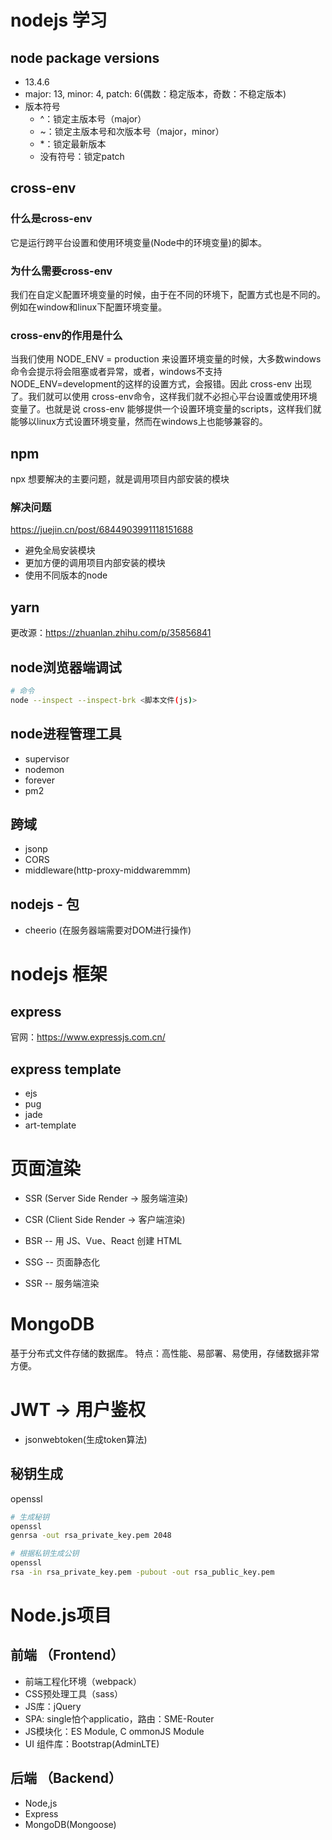 # nodejs 学习

## node package versions
- 13.4.6
- major: 13, minor: 4, patch: 6(偶数：稳定版本，奇数：不稳定版本)
- 版本符号
    - ^：锁定主版本号（major）
    - ~：锁定主版本号和次版本号（major，minor）
    - *：锁定最新版本
    - 没有符号：锁定patch


## cross-env
### 什么是cross-env
它是运行跨平台设置和使用环境变量(Node中的环境变量)的脚本。

### 为什么需要cross-env
我们在自定义配置环境变量的时候，由于在不同的环境下，配置方式也是不同的。例如在window和linux下配置环境变量。

### cross-env的作用是什么
当我们使用 NODE_ENV = production 来设置环境变量的时候，大多数windows命令会提示将会阻塞或者异常，或者，windows不支持NODE_ENV=development的这样的设置方式，会报错。因此 cross-env 出现了。我们就可以使用 cross-env命令，这样我们就不必担心平台设置或使用环境变量了。也就是说 cross-env 能够提供一个设置环境变量的scripts，这样我们就能够以linux方式设置环境变量，然而在windows上也能够兼容的。



## npm
npx 想要解决的主要问题，就是调用项目内部安装的模块

### 解决问题
https://juejin.cn/post/6844903991118151688
- 避免全局安装模块
- 更加方便的调用项目内部安装的模块
- 使用不同版本的node


## yarn
更改源：https://zhuanlan.zhihu.com/p/35856841


## node浏览器端调试
```bash
# 命令
node --inspect --inspect-brk <脚本文件(js)>
```


## node进程管理工具
- supervisor
- nodemon
- forever
- pm2


## 跨域
- jsonp
- CORS
- middleware(http-proxy-middwaremmm)


## nodejs - 包
- cheerio (在服务器端需要对DOM进行操作)


# nodejs 框架
## express
官网：https://www.expressjs.com.cn/

## express template
- ejs
- pug
- jade
- art-template


# 页面渲染
- SSR (Server Side Render -> 服务端渲染)
- CSR (Client Side Render -> 客户端渲染)

- BSR -- 用 JS、Vue、React 创建 HTML
- SSG -- 页面静态化
- SSR -- 服务端渲染


# MongoDB
基于分布式文件存储的数据库。
特点：高性能、易部署、易使用，存储数据非常方便。


# JWT -> 用户鉴权
- jsonwebtoken(生成token算法)

## 秘钥生成
openssl
```bash
# 生成秘钥
openssl
genrsa -out rsa_private_key.pem 2048

# 根据私钥生成公钥
openssl
rsa -in rsa_private_key.pem -pubout -out rsa_public_key.pem
```


# Node.js项目
## 前端 （Frontend）
- 前端工程化环境（webpack）
- CSS预处理工具（sass）
- JS库：jQuery
- SPA: single怕个applicatio，路由：SME-Router
- JS模块化：ES Module, C ommonJS Module
- UI 组件库：Bootstrap(AdminLTE)

## 后端 （Backend）
- Node,js
- Express
- MongoDB(Mongoose)